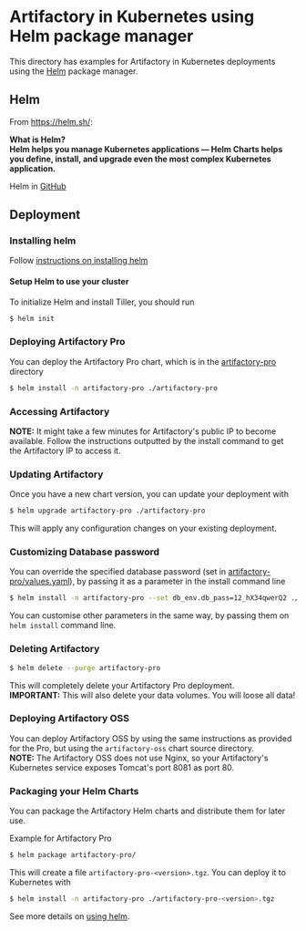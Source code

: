 # Artifactory in Kubernetes using Helm package manager
This directory has examples for Artifactory in Kubernetes deployments using the [Helm](https://helm.sh/) package manager.

## Helm
From https://helm.sh/:

**What is Helm?  
Helm helps you manage Kubernetes applications — Helm Charts helps you define, install, and upgrade even the most complex Kubernetes application.**

Helm in [GitHub](https://github.com/kubernetes/helm)

## Deployment

### Installing helm
Follow [instructions on installing helm](https://github.com/kubernetes/helm#install)
 
#### Setup Helm to use your cluster
To initialize Helm and install Tiller, you should run
```bash
$ helm init
```

### Deploying Artifactory Pro
You can deploy the Artifactory Pro chart, which is in the [artifactory-pro](artifactory-pro) directory
```bash
$ helm install -n artifactory-pro ./artifactory-pro
```

### Accessing Artifactory
**NOTE:** It might take a few minutes for Artifactory's public IP to become available.
Follow the instructions outputted by the install command to get the Artifactory IP to access it.

### Updating Artifactory
Once you have a new chart version, you can update your deployment with
```bash
$ helm upgrade artifactory-pro ./artifactory-pro
```

This will apply any configuration changes on your existing deployment.

### Customizing Database password
You can override the specified database password (set in [artifactory-pro/values.yaml](artifactory-pro/values.yaml)), by passing it as a parameter in the install command line
```bash
$ helm install -n artifactory-pro --set db_env.db_pass=12_hX34qwerQ2 ./artifactory-pro
```

You can customise other parameters in the same way, by passing them on `helm install` command line.

### Deleting Artifactory
```bash
$ helm delete --purge artifactory-pro
```

This will completely delete your Artifactory Pro deployment.  
**IMPORTANT:** This will also delete your data volumes. You will loose all data!

### Deploying Artifactory OSS
You can deploy Artifactory OSS by using the same instructions as provided for the Pro, but using the `artifactory-oss` chart source directory.  
**NOTE:** The Artifactory OSS does not use Nginx, so your Artifactory's Kubernetes service exposes Tomcat's port 8081 as port 80.


### Packaging your Helm Charts
You can package the Artifactory Helm charts and distribute them for later use.

Example for Artifactory Pro
```bash
$ helm package artifactory-pro/
```

This will create a file `artifactory-pro-<version>.tgz`. You can deploy it to Kubernetes with
```bash
$ helm install -n artifactory-pro ./artifactory-pro-<version>.tgz
```


See more details on [using helm](https://github.com/kubernetes/helm/blob/master/docs/using_helm.md).

